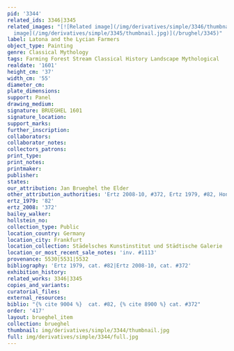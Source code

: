 ```yaml
---
pid: '3344'
related_ids: 3346|3345
related_images: "[![Related image](/img/derivatives/simple/3346/thumbnail.jpg)](/brughel/3346)|[![Related
  image](/img/derivatives/simple/3345/thumbnail.jpg)](/brughel/3345)"
label: Latona and the Lycian Farmers
object_type: Painting
genre: Classical Mythology
tags: Farming Forest Stream Classical History Landscape Mythological
realdate: '1601'
height_cm: '37'
width_cm: '55'
diameter_cm: 
plate_dimensions: 
support: Panel
drawing_medium: 
signature: BRUEGHEL 1601
signature_location: 
support_marks: 
further_inscription: 
collaborators: 
collaborator_notes: 
collectors_patrons: 
print_type: 
print_notes: 
printmaker: 
publisher: 
states: 
our_attribution: Jan Brueghel the Elder
other_attribution_authorities: 'Ertz 2008-10, #372, Ertz 1979, #82, Honig database'
ertz_1979: '82'
ertz_2008: '372'
bailey_walker: 
hollstein_no: 
collection_type: Public
location_country: Germany
location_city: Frankfurt
location_collection: Städelsches Kunstinstitut und Städtische Galerie
location_or_most_recent_sale_notes: 'inv. #1113'
provenance: 5530|5531|5532
bibliography: 'Ertz 1979, cat. #82|Ertz 2008-10, cat. #372'
exhibition_history: 
related_works: 3346|3345
copies_and_variants: 
curatorial_files: 
external_resources: 
biblio: "{% cite 9004 %}  cat. #82, {% cite 8900 %} cat. #372"
order: '417'
layout: brueghel_item
collection: brueghel
thumbnail: img/derivatives/simple/3344/thumbnail.jpg
full: img/derivatives/simple/3344/full.jpg
---
```

